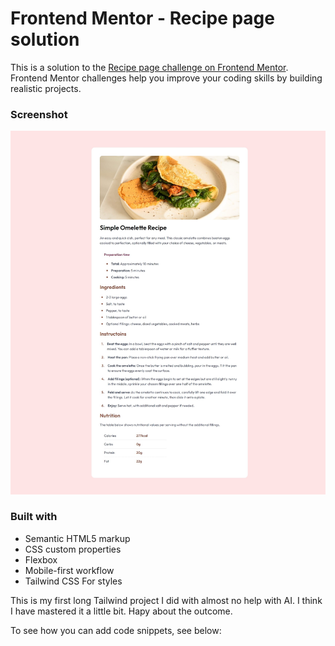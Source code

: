 # Frontend Mentor - Recipe page solution

This is a solution to the [Recipe page challenge on Frontend Mentor](https://www.frontendmentor.io/challenges/recipe-page-KiTsR8QQKm). Frontend Mentor challenges help you improve your coding skills by building realistic projects. 

### Screenshot

![](./assets/images/screenshot.jpeg)


### Built with

- Semantic HTML5 markup
- CSS custom properties
- Flexbox
- Mobile-first workflow
- Tailwind CSS For styles

This is my first long Tailwind project I did with almost no help with AI. I think I have mastered it a little bit. Hapy about the outcome.

To see how you can add code snippets, see below:


